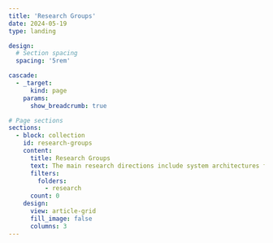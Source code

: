 ```yaml
---
title: 'Research Groups'
date: 2024-05-19
type: landing

design:
  # Section spacing
  spacing: '5rem'

cascade:
  - _target:
      kind: page
    params:
      show_breadcrumb: true

# Page sections
sections:
  - block: collection
    id: research-groups
    content:
      title: Research Groups
      text: The main research directions include system architectures for large models, such as chips, networks, and computing; high-efficiency machine learning algorithms for large models; knowledge-enhanced learning algorithms for large models; as well as vision large models, language large models, multimodal large models, scientific large models, embodied large models, and intelligent agent systems.
      filters:
        folders:
          - research
      count: 0
    design:
      view: article-grid
      fill_image: false
      columns: 3
---
```

